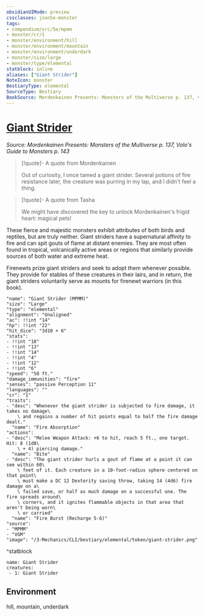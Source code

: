 ```yaml
---
obsidianUIMode: preview
cssclasses: json5e-monster
tags:
- compendium/src/5e/mpmm
- monster/cr/1
- monster/environment/hill
- monster/environment/mountain
- monster/environment/underdark
- monster/size/large
- monster/type/elemental
statblock: inline
aliases: ["Giant Strider"]
NoteIcon: monster
BestiaryType: elemental
SourceType: Bestiary
BookSource: Mordenkainen Presents: Monsters of the Multiverse p. 137, Volo's Guide to Monsters p. 143
---
```

# [Giant Strider](3-Mechanics\CLI\bestiary\elemental/giant-strider-mpmm.md)
*Source: Mordenkainen Presents: Monsters of the Multiverse p. 137, Volo's Guide to Monsters p. 143*  

> [!quote]- A quote from Mordenkainen  
> 
> Out of curiosity, I once tamed a giant strider. Several potions of fire resistance later, the creature was purring in my lap, and I didn't feel a thing.

> [!quote]- A quote from Tasha  
> 
> We might have discovered the key to unlock Mordenkainen's frigid heart: magical pets!

These fierce and majestic monsters exhibit attributes of both birds and reptiles, but are truly neither. Giant striders have a supernatural affinity to fire and can spit gouts of flame at distant enemies. They are most often found in tropical, volcanically active areas or regions that similarly provide sources of both water and extreme heat.

Firenewts prize giant striders and seek to adopt them whenever possible. They provide for stables of these creatures in their lairs, and in return, the giant striders voluntarily serve as mounts for firenewt warriors (in this book).

```statblock
"name": "Giant Strider (MPMM)"
"size": "Large"
"type": "elemental"
"alignment": "Unaligned"
"ac": !!int "14"
"hp": !!int "22"
"hit_dice": "3d10 + 6"
"stats":
- !!int "18"
- !!int "13"
- !!int "14"
- !!int "4"
- !!int "12"
- !!int "6"
"speed": "50 ft."
"damage_immunities": "fire"
"senses": "passive Perception 11"
"languages": ""
"cr": "1"
"traits":
- "desc": "Whenever the giant strider is subjected to fire damage, it takes no damage\
    \ and regains a number of hit points equal to half the fire damage dealt."
  "name": "Fire Absorption"
"actions":
- "desc": "Melee Weapon Attack: +6 to hit, reach 5 ft., one target. Hit: 8 (1d8\
    \ + 4) piercing damage."
  "name": "Bite"
- "desc": "The giant strider hurls a gout of flame at a point it can see within 60\
    \ feet of it. Each creature in a 10-foot-radius sphere centered on that point\
    \ must make a DC 12 Dexterity saving throw, taking 14 (4d6) fire damage on a\
    \ failed save, or half as much damage on a successful one. The fire spreads around\
    \ corners, and it ignites flammable objects in that area that aren't being worn\
    \ or carried"
  "name": "Fire Burst (Recharge 5-6)"
"source":
- "MPMM"
- "VGM"
"image": "/3-Mechanics/CLI/bestiary/elemental/token/giant-strider.png"
```
^statblock

```encounter-table
name: Giant Strider
creatures:
 - 1: Giant Strider
```

## Environment

hill, mountain, underdark